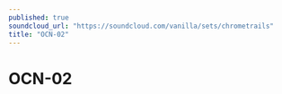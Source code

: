 ```yaml
---
published: true
soundcloud_url: "https://soundcloud.com/vanilla/sets/chrometrails"
title: "OCN-02"
---
```

# OCN-02